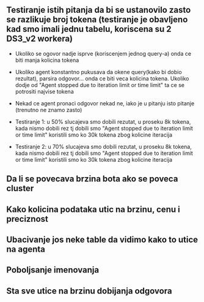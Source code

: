 ## Testiranje istih pitanja da bi se ustanovilo zasto se razlikuje broj tokena (testiranje je obavljeno kad smo imali jednu tabelu, koriscena su 2 DS3_v2 workera)
- Ukoliko se ogovor nadje isprve (koriscenjem jednog query-a) onda ce biti manja kolicina tokena

- Ukoliko agent konstantno pukusava da okene query(kako bi dobio rezultat), parsira odgovor... onda ce biti veca kolicina tokena. Ukoliko dodje od "Agent stopped due to iteration limit or time limit" ta ce se potrositi najvise tokena

- Nekad ce agent pronaci odgovor nekad ne, iako je u pitanju isto pitanje (trenutno ne znamo zasto)

- Testiranje 1: u 50% slucajeva smo dobili rezutat, u proseku 8k tokena, kada nismo dobili rez tj dobili smo "Agent stopped due to iteration limit or time limit" koristili smo ko 30k  tokena zbog kolicine iteracija

- Testiranje 2: u 70% slucajeva smo dobili rezutat, u proseku 8k tokena, kada nismo dobili rez tj dobili smo "Agent stopped due to iteration limit or time limit" koristili smo ko 30k  tokena zbog kolicine iteracija
## Da li se povecava brzina bota ako se poveca cluster



## Kako kolicina podataka utic na brzinu, cenu i preciznost

## Ubacivanje jos neke table da vidimo kako to utice na agenta

## Poboljsanje imenovanja

## Sta sve utice na brzinu dobijanja odgovora
